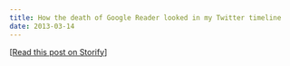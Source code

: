 ```yaml
---
title: How the death of Google Reader looked in my Twitter timeline
date: 2013-03-14
---
```


\[[Read this post on Storify](//storify.com/cmsj/how-the-death-of-google-reader-looked-in-my-twitte)\]
